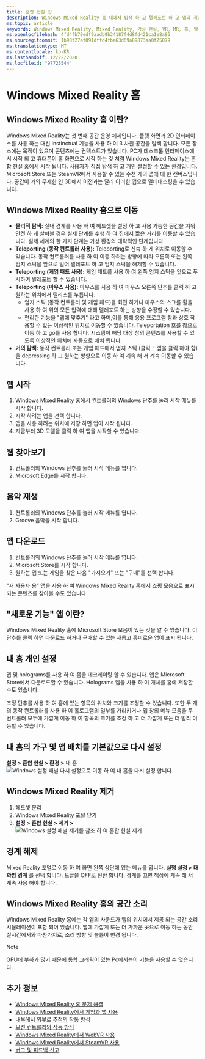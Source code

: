 ```yaml
---
title: 혼합 현실 집
description: Windows Mixed Reality 홈 내에서 탐색 하 고 텔레포트 하 고 앱과 게임을 시작 하며 홈을 개인 설정 하 고 시각적 개체, 오디오 및 음성 설정을 변경 하는 방법입니다.
ms.topic: article
keywords: Windows Mixed Reality, Mixed Reality, 가상 현실, VR, MR, 홈, 탐색, 시작, 앱, 게임
ms.openlocfilehash: 4fd4fb70edf9aadb9b34187f4d8fd421ca1e8a95
ms.sourcegitcommit: 1b90f27af091dffd4fba63d69a89873aa0f75079
ms.translationtype: MT
ms.contentlocale: ko-KR
ms.lasthandoff: 12/22/2020
ms.locfileid: "97725544"
---
```

# <a name="your-windows-mixed-reality-home"></a>Windows Mixed Reality 홈

## <a name="what-is-the-windows-mixed-reality-home"></a>Windows Mixed Reality 홈 이란?

Windows Mixed Reality는 첫 번째 공간 운영 체제입니다. 플랫 화면과 2D 인터페이스를 사용 하는 대신 instinctual 기능을 사용 하 여 3 차원 공간을 탐색 합니다. 모든 장소에는 목적이 있으며 콘텐츠에는 컨텍스트가 있습니다. PC가 데스크톱 인터페이스에서 시작 되 고 휴대폰이 홈 화면으로 시작 하는 것 처럼 Windows Mixed Reality는 혼합 현실 홈에서 시작 됩니다. 사용자가 직접 탐색 하 고 개인 설정할 수 있는 환경입니다. Microsoft Store 또는 SteamVR에서 사용할 수 있는 수천 개의 앱에 대 한 캔버스입니다. 공간이 거의 무제한 인 3D에서 이전과는 달리 이러한 앱으로 멀티태스킹을 수 있습니다.

## <a name="move-through-the-windows-mixed-reality-home"></a>Windows Mixed Reality 홈으로 이동

* **물리적 탐색:** 실내 경계를 사용 하 여 헤드셋을 설정 하 고 사용 가능한 공간을 지워 안전 하 게 살펴볼 경우 실제 단계를 수행 하 여 집에서 짧은 거리를 이동할 수 있습니다. 실제 세계의 한 가지 단계는 가상 환경의 대략적인 단계입니다.
* **Teleporting (동작 컨트롤러 사용):** Teleporting로 신속 하 게 위치로 이동할 수 있습니다. 동작 컨트롤러를 사용 하 여 이동 하려는 방향에 따라 오른쪽 또는 왼쪽 엄지 스틱을 앞으로 밀어 텔레포트 하 고 엄지 스틱을 해제할 수 있습니다.
* **Teleporting (게임 패드 사용):** 게임 패드를 사용 하 여 왼쪽 엄지 스틱을 앞으로 푸시하여 텔레포트 할 수 있습니다.
* **Teleporting (마우스 사용):** 마우스를 사용 하 여 마우스 오른쪽 단추를 클릭 하 고 원하는 위치에서 릴리스를 누릅니다.
  * 엄지 스틱 (동작 컨트롤러 및 게임 패드)을 회전 하거나 마우스의 스크롤 휠을 사용 하 여 위의 모든 입력에 대해 텔레포트 하는 방향을 수정할 수 있습니다.
  * 편리한 기능을 "앱에 맞추기" 라고 하며,이를 통해 응용 프로그램 창과 상호 작용할 수 있는 이상적인 위치로 이동할 수 있습니다. Teleportation 호를 창으로 이동 하 고 go를 사용 합니다. 시스템이 해당 대상 창의 콘텐츠를 사용할 수 있도록 이상적인 위치에 자동으로 배치 됩니다.
* **거의 탐색:** 동작 컨트롤러 또는 게임 패드에서 엄지 스틱 (클릭 느낌을 클릭 해야 함)을 depressing 하 고 원하는 방향으로 이동 하 여 계속 해 서 계속 이동할 수 있습니다.

## <a name="launch-an-app"></a>앱 시작

1. Windows Mixed Reality 홈에서 컨트롤러의 Windows 단추를 눌러 시작 메뉴를 시작 합니다.
2. 시작 하려는 앱을 선택 합니다.
3. 앱을 사용 하려는 위치에 저장 하면 앱이 시작 됩니다.
4. 지금부터 3D 모델을 클릭 하 여 앱을 시작할 수 있습니다.

## <a name="browse-the-web"></a>웹 찾아보기

1. 컨트롤러의 Windows 단추를 눌러 시작 메뉴를 엽니다.
2. Microsoft Edge를 시작 합니다.

## <a name="play-music"></a>음악 재생

1. 컨트롤러의 Windows 단추를 눌러 시작 메뉴를 엽니다.
2. Groove 음악을 시작 합니다.

## <a name="download-an-app"></a>앱 다운로드

1. 컨트롤러의 Windows 단추를 눌러 시작 메뉴를 엽니다.
2. Microsoft Store를 시작 합니다.
3. 원하는 앱 또는 게임을 찾은 다음 "가져오기" 또는 "구매"를 선택 합니다.

"새 사용자 용" 앱을 사용 하 여 Windows Mixed Reality 홈에서 쇼핑 모음으로 표시 되는 콘텐츠를 찾아볼 수도 있습니다.

## <a name="what-is-the-new-for-you-app"></a>"새로운 기능" 앱 이란?

Windows Mixed Reality 홈에 Microsoft Store 모음이 있는 것을 알 수 있습니다. 이 단추를 클릭 하면 다운로드 하거나 구매할 수 있는 새롭고 흥미로운 앱이 표시 됩니다.

## <a name="personalize-my-home"></a>내 홈 개인 설정

앱 및 holograms를 사용 하 여 홈을 데코레이팅 할 수 있습니다. 앱은 Microsoft Store에서 다운로드할 수 있습니다. Holograms 앱을 사용 하 여 개체를 홈에 저장할 수도 있습니다.

조정 단추를 사용 하 여 홈에 있는 항목의 위치와 크기를 조정할 수 있습니다. 또한 두 개의 동작 컨트롤러를 사용 하 여 홀로그램의 일부를 가리키거나 앱 창의 메뉴 모음을 두 컨트롤러 모두에 가깝게 이동 하 여 항목의 크기를 조정 하 고 더 가깝게 또는 더 멀리 이동할 수 있습니다.

## <a name="reset-my-homes-furniture-and-app-placement-back-to-default"></a>내 홈의 가구 및 앱 배치를 기본값으로 다시 설정

**설정 > 혼합 현실 > 환경 >** 내 홈 ![ Windows 설정 패널 다시 설정으로 이동 하 여 내 홈을 다시 설정 합니다.](images/1050px-environmentreset.png)

## <a name="uninstall-windows-mixed-reality"></a>Windows Mixed Reality 제거

1. 헤드셋 분리
2. Windows Mixed Reality 포털 닫기
3. **설정 > 혼합 현실 > 제거 >** ![ Windows 설정 패널 제거를 참조 하 여 혼합 현실 제거](images/1050px-uninstall2.png)

## <a name="turn-off-the-boundary"></a>경계 해제

Mixed Reality 포털로 이동 하 여 화면 왼쪽 상단에 있는 메뉴를 엽니다. **실행 설정 > 대화방 경계** 를 선택 합니다. 토글을 OFF로 전환 합니다. 경계를 끄면 책상에 계속 해 서 계속 사용 해야 합니다.

## <a name="spatial-sound-in-the-windows-mixed-reality-home"></a>Windows Mixed Reality 홈의 공간 소리

Windows Mixed Reality 홈에는 각 앱의 사운드가 앱의 위치에서 제공 되는 공간 소리 시뮬레이션이 포함 되어 있습니다. 앱에 가깝게 또는 더 가까운 곳으로 이동 하는 동안 실시간에서와 마찬가지로, 소리 방향 및 볼륨이 변경 됩니다. 

> [!NOTE]
> GPU에 부하가 많기 때문에 통합 그래픽이 있는 Pc에서는이 기능을 사용할 수 없습니다.

## <a name="see-also"></a>추가 정보

* [Windows Mixed Reality 홈 문제 해결](wmr-setup-faq.md#my-motion-controllers-arent-working)
* [Windows Mixed Reality에서 게임과 앱 사용](using-games-and-apps-in-windows-mixed-reality.md)
* [내부에서 외부로 추적의 작동 방식](tracking-system.md)
* [모션 컨트롤러의 작동 방식](controllers-in-wmr.md)
* [Windows Mixed Reality에서 WebVR 사용](webvr.md)
* [Windows Mixed Reality에서 SteamVR 사용](using-steamvr-with-windows-mixed-reality.md)
* [버그 및 피드백 신고](filing-feedback.md)
